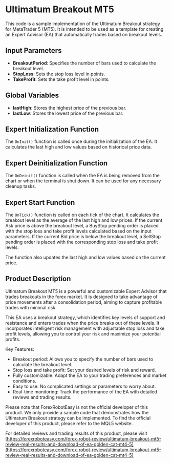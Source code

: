 # Ultimatum Breakout MT5

This code is a sample implementation of the Ultimatum Breakout strategy for MetaTrader 5 (MT5). It is intended to be used as a template for creating an Expert Advisor (EA) that automatically trades based on breakout levels.

## Input Parameters

- **BreakoutPeriod**: Specifies the number of bars used to calculate the breakout level.
- **StopLoss**: Sets the stop loss level in points.
- **TakeProfit**: Sets the take profit level in points.

## Global Variables

- **lastHigh**: Stores the highest price of the previous bar.
- **lastLow**: Stores the lowest price of the previous bar.

## Expert Initialization Function

The `OnInit()` function is called once during the initialization of the EA. It calculates the last high and low values based on historical price data.

## Expert Deinitialization Function

The `OnDeinit()` function is called when the EA is being removed from the chart or when the terminal is shut down. It can be used for any necessary cleanup tasks.

## Expert Start Function

The `OnTick()` function is called on each tick of the chart. It calculates the breakout level as the average of the last high and low prices. If the current Ask price is above the breakout level, a BuyStop pending order is placed with the stop loss and take profit levels calculated based on the input parameters. If the current Bid price is below the breakout level, a SellStop pending order is placed with the corresponding stop loss and take profit levels.

The function also updates the last high and low values based on the current price.

## Product Description

Ultimatum Breakout MT5 is a powerful and customizable Expert Advisor that trades breakouts in the forex market. It is designed to take advantage of price movements after a consolidation period, aiming to capture profitable trades with minimal risk.

This EA uses a breakout strategy, which identifies key levels of support and resistance and enters trades when the price breaks out of these levels. It incorporates intelligent risk management with adjustable stop loss and take profit levels, allowing you to control your risk and maximize your potential profits.

Key Features:

- Breakout period: Allows you to specify the number of bars used to calculate the breakout level.
- Stop loss and take profit: Set your desired levels of risk and reward.
- Fully customizable: Adapt the EA to your trading preferences and market conditions.
- Easy to use: No complicated settings or parameters to worry about.
- Real-time monitoring: Track the performance of the EA with detailed reviews and trading results.

Please note that ForexRobotEasy is not the official developer of this product. We only provide a sample code that demonstrates how the Ultimatum Breakout strategy can be implemented. To find the official developer of this product, please refer to the MQL5 website.

For detailed reviews and trading results of this product, please visit [https://forexroboteasy.com/forex-robot-review/ultimatum-breakout-mt5-review-real-results-and-download-of-ea-golden-cat-mt4-5](https://forexroboteasy.com/forex-robot-review/ultimatum-breakout-mt5-review-real-results-and-download-of-ea-golden-cat-mt4-5)
